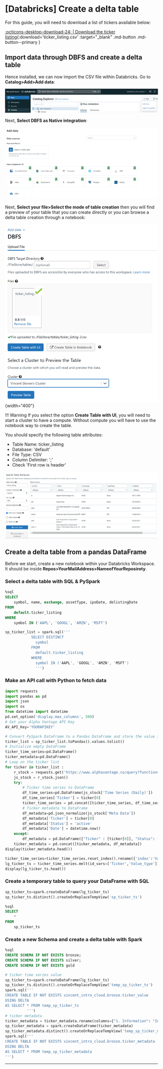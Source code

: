 # [Databricks] Create a delta table

For this guide, you will need to download a list of tickers available below:

[:octicons-desktop-download-24: | Download the ticker listing](../../../assets/files/ticker_listing.csv){:download='ticker_listing.csv' :target="_blank" .md-button .md-button--primary }

## Import data through DBFS and create a delta table

Hence installed, we can now import the CSV file within Databricks. Go to **Catalog>Add>Add data**:

![image](../../../assets/images/azure_databricks_add_data_dbfs.png)

Next, **Select DBFS as Native integration**:

![image](../../../assets/images/azure_databricks_sleect_dbfs.png)

Next, **Select your file>Select the mode of table creation** then you will find a preview of your table that you can create directly or you can browse a delta table creation through a notebook:

![image](../../../assets/images/azure_databricks_upload_file.png){width="400"}

!!! Warning
    If you select the option **Create Table with UI**, you will need to start a cluster to have a compute. Without compute you will have to use the notebook way to create the table.

You should specify the following table attributes:

- Table Name: ticker_listing
- Database: 'default'
- File Type: CSV
- Column Delimiter: ';'
- Check 'First row is header'

![image](../../../assets/images/azure_databricks_upload_file_result.png)

## Create a delta table from a pandas DataFrame

Before we start, create a new notebook within your Databricks Workspace. It should be inside **Repos>YourMailAddress>NameofYourReposiroty**.

### Select a delta table with SQL & PySpark

```sql title="Select & analyse your delta table newly created"
%sql
SELECT 
    symbol, name, exchange, assetType, ipoDate, delistingDate
FROM
    default.ticker_listing
WHERE 
    symbol IN ('AAPL', 'GOOGL', 'AMZN', 'MSFT')
```

```sql title="Store the result of your SQL query within a pyspark variable"
sp_ticker_list = spark.sql('''
            SELECT DISTINCT 
              symbol 
            FROM 
              default.ticker_listing
            WHERE 
              symbol IN ('AAPL', 'GOOGL', 'AMZN', 'MSFT')
              ''')
```

### Make an API call with Python to fetch data

```python title="Import Python packages"
import requests
import pandas as pd
import json
import os
from datetime import datetime
pd.set_option('display.max_columns', 500)
# Set your Alpha Vantage API Key
AV_API_Key='YOURAPIKEY'
```

```python title="Extract data from ticker through AlphaVantageAPI"
# Convert PySpark DataFrame to a Pandas DataFrame and store the value in a list
ticker_list = sp_ticker_list.toPandas().values.tolist()
# Initialize empty DataFrame
ticker_time_series=pd.DataFrame()
ticker_metadata=pd.DataFrame()
# Loop on the ticker list
for ticker in ticker_list :
    r_stock = requests.get('https://www.alphavantage.co/query?function=TIME_SERIES_DAILY&outputsize=full&symbol={ticker}&apikey={apiKey}'.format(apiKey=AV_API_Key, ticker=ticker[0]))
    js_stock = r_stock.json()
    try:
        # Ticker time series to DataFrame
        df_time_series=pd.DataFrame(js_stock['Time Series (Daily)'])
        df_time_series['Ticker'] = ticker[0]
        ticker_time_series = pd.concat([ticker_time_series, df_time_series])
        # Ticker metadata to DataFrame
        df_metadata=pd.json_normalize(js_stock['Meta Data'])
        df_metadata['Ticker'] = ticker[0]
        df_metadata['Status'] = 'active'
        df_metadata['Date'] = datetime.now()
    except:
        df_metadata = pd.DataFrame({"Ticker" : [ticker[0]], "Status": ["inactive"] , "Date":[ datetime.now()]})
    ticker_metadata = pd.concat([ticker_metadata, df_metadata])
display(ticker_metadata.head())
```

```python title="Long to wide"
ticker_time_series=ticker_time_series.reset_index().rename({'index':'Value_type'}, axis=1)
lg_ticker_ts = ticker_time_series.melt(id_vars=['Ticker','Value_type'])
display(lg_ticker_ts.head())
```

### Create a temporary table to query your DataFrame with SQL

```python title="Pandas to spark DataFrame and create a temporary view"
sp_ticker_ts=spark.createDataFrame(lg_ticker_ts)
sp_ticker_ts.distinct().createOrReplaceTempView('sp_ticker_ts')
```

```sql title="Query the temp view"
%sql
SELECT 
    * 
FROM
    sp_ticker_ts
```

### Create a new Schema and create a delta table with Spark

```sql title="Create medaillon schema"
%sql
CREATE SCHEMA IF NOT EXISTS bronze;
CREATE SCHEMA IF NOT EXISTS silver;
CREATE SCHEMA IF NOT EXISTS gold
```

```python title="Write a delta file and create a table from the file location"
# ticker time series value
sp_ticker_ts=spark.createDataFrame(lg_ticker_ts)
sp_ticker_ts.distinct().createOrReplaceTempView('temp_sp_ticker_ts')
spark.sql('''
CREATE TABLE IF NOT EXISTS vincent_intro_cloud.bronze.ticker_value
USING DELTA
AS SELECT * FROM temp_sp_ticker_ts
          ''')
# ticker metadata
ticker_metadata = ticker_metadata.rename(columns={"1. Information": "Information", "2. Symbol": "Symbol", "3. Last Refreshed": "Last_Refreshed", "4. Output Size" : "Output_Size", "5. Time Zone" : "Time_Zone"})
sp_ticker_metadata = spark.createDataFrame(ticker_metadata)
sp_ticker_metadata.distinct().createOrReplaceTempView('temp_sp_ticker_metadata')
spark.sql('''
CREATE TABLE IF NOT EXISTS vincent_intro_cloud.bronze.ticker_metadata
USING DELTA
AS SELECT * FROM temp_sp_ticker_metadata
''')
```

---
